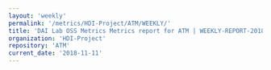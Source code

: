 ```yaml
---
layout: 'weekly'
permalink: '/metrics/HDI-Project/ATM/WEEKLY/'
title: 'DAI Lab OSS Metrics Metrics report for ATM | WEEKLY-REPORT-2018-11-11'
organization: 'HDI-Project'
repository: 'ATM'
current_date: '2018-11-11'
---
```

